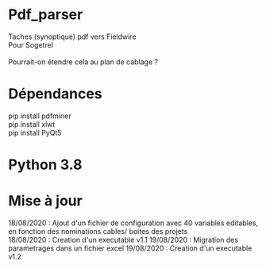 # Pdf_parser <br/>
Taches (synoptique) pdf vers Fieldwire <br/>
Pour Sogetrel <br/> <br/>
Pourrait-on étendre cela au plan de cablage ? <br/>


# Dépendances <br/>
pip install pdfminer <br/>
pip install xlwt <br/>
pip install PyQt5  <br/>


# Python 3.8 <br/>


# Mise à jour <br/>
18/08/2020 : Ajout d'un fichier de configuration avec 40 variables editables, en fonction des nominations cables/ boites des projets  <br/>
18/08/2020 : Creation d'un executable v1.1
19/08/2020 : Migration des parametrages dans un fichier excel
19/08/2020 : Creation d'un executable v1.2

